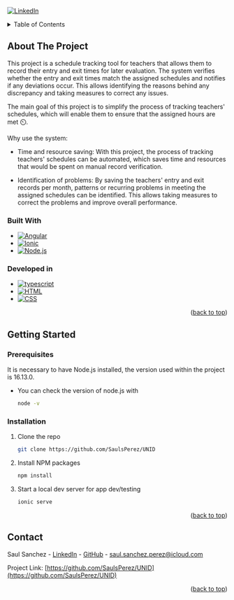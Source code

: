 <!-- Improved compatibility of back to top link: See: https://github.com/othneildrew/Best-README-Template/pull/73 -->
<a name="readme-top"></a>
<!--
*** Thanks for checking out the Best-README-Template. If you have a suggestion
*** that would make this better, please fork the repo and create a pull request
*** or simply open an issue with the tag "enhancement".
*** Don't forget to give the project a star!
*** Thanks again! Now go create something AMAZING! :D
-->



<!-- PROJECT SHIELDS -->
<!--
*** I'm using markdown "reference style" links for readability.
*** Reference links are enclosed in brackets [ ] instead of parentheses ( ).
*** See the bottom of this document for the declaration of the reference variables
*** for contributors-url, forks-url, etc. This is an optional, concise syntax you may use.
*** https://www.markdownguide.org/basic-syntax/#reference-style-links
-->
[![LinkedIn][linkedin-shield]][linkedin-url]



<!-- TABLE OF CONTENTS -->
<details>
  <summary>Table of Contents</summary>
  <ol>
    <li>
      <a href="#about-the-project">About The Project</a>
      <ul>
        <li><a href="#built-with">Built With</a></li>
      </ul>
      <ul>
        <li><a href="#developed-in">Developed in</a></li>
      </ul>
    </li>
    <li>
      <a href="#getting-started">Getting Started</a>
      <ul>
        <li><a href="#prerequisites">Prerequisites</a></li>
        <li><a href="#installation">Installation</a></li>
      </ul>
    </li>
    <li><a href="#contact">Contact</a></li>
  </ol>
</details>



<!-- ABOUT THE PROJECT -->
## About The Project

This project is a schedule tracking tool for teachers that allows them to record their entry and exit times for later evaluation. The system verifies whether the entry and exit times match the assigned schedules and notifies if any deviations occur. This allows identifying the reasons behind any discrepancy and taking measures to correct any issues.

The main goal of this project is to simplify the process of tracking teachers' schedules, which will enable them to ensure that the assigned hours are met ⏲️.

Why use the system:

* Time and resource saving: With this project, the process of tracking teachers' schedules can be automated, which saves time and resources that would be spent on manual record verification.

* Identification of problems: By saving the teachers' entry and exit records per month, patterns or recurring problems in meeting the assigned schedules can be identified. This allows taking measures to correct the problems and improve overall performance.




### Built With

* [![Angular][Angular.io]][Angular-url]
* [![Ionic][Ionic.com]][Ionic-url]
* [![Node.js][Node.com]][Node-url]

### Developed in

* [![typescript][TypeScript.com]][TypeScript-url]
* [![HTML][HTML.com]][HTML-url]
* [![CSS][CSS.com]][CSS-url]

<p align="right">(<a href="#readme-top">back to top</a>)</p>



<!-- GETTING STARTED -->
## Getting Started

### Prerequisites

It is necessary to have Node.js installed, the version used within the project is 16.13.0.
* You can check the version of node.js with
  ```sh
  node -v
  ```

### Installation

1. Clone the repo
   ```sh
   git clone https://github.com/SaulsPerez/UNID
   ```
2. Install NPM packages
   ```sh
   npm install
   ```
3. Start a local dev server for app dev/testing
   ```sh
   ionic serve
   ```

<p align="right">(<a href="#readme-top">back to top</a>)</p>



<!-- CONTACT -->
## Contact

Saul Sanchez - [LinkedIn](https://www.linkedin.com/in/sa%C3%BAl-s%C3%A1nchez-a3b72b1bb) - [GitHub](https://github.com/SaulsPerez) - saul.sanchez.perez@icloud.com

Project Link: [https://github.com/SaulsPerez/UNID](https://github.com/SaulsPerez/UNID)

<p align="right">(<a href="#readme-top">back to top</a>)</p>



<!-- MARKDOWN LINKS & IMAGES -->
<!-- https://www.markdownguide.org/basic-syntax/#reference-style-links -->
[contributors-shield]: https://img.shields.io/github/contributors/othneildrew/Best-README-Template.svg?style=for-the-badge
[contributors-url]: https://github.com/othneildrew/Best-README-Template/graphs/contributors
[forks-shield]: https://img.shields.io/github/forks/othneildrew/Best-README-Template.svg?style=for-the-badge
[forks-url]: https://github.com/othneildrew/Best-README-Template/network/members
[stars-shield]: https://img.shields.io/github/stars/othneildrew/Best-README-Template.svg?style=for-the-badge
[stars-url]: https://github.com/othneildrew/Best-README-Template/stargazers
[issues-shield]: https://img.shields.io/github/issues/othneildrew/Best-README-Template.svg?style=for-the-badge
[issues-url]: https://github.com/othneildrew/Best-README-Template/issues
[license-shield]: https://img.shields.io/github/license/othneildrew/Best-README-Template.svg?style=for-the-badge
[license-url]: https://github.com/othneildrew/Best-README-Template/blob/master/LICENSE.txt
[linkedin-shield]: https://img.shields.io/badge/-LinkedIn-black.svg?style=for-the-badge&logo=linkedin&colorB=555
[linkedin-url]: https://www.linkedin.com/in/sa%C3%BAl-s%C3%A1nchez-a3b72b1bb
[product-screenshot]: images/screenshot.png
[Angular.io]: https://img.shields.io/badge/Angular-DD0031?style=for-the-badge&logo=angular&logoColor=white
[Angular-url]: https://angular.io/
[Node.com]: https://img.shields.io/badge/Node.js-80bc02?style=for-the-badge&logo=node.js&logoColor=white
[Node-url]: https://nodejs.org/en/about
[Ionic.com]: https://img.shields.io/badge/Ionic-0769AD?style=for-the-badge&logo=ionic&logoColor=white
[Ionic-url]: https://ionicframework.com/
[TypeScript.com]: https://img.shields.io/badge/typescript-0769AD?style=for-the-badge&logo=typescript&logoColor=white
[TypeScript-url]: https://www.typescriptlang.org/
[HTML.com]: https://img.shields.io/badge/html-f57b00?style=for-the-badge&logo=html5&logoColor=white
[HTML-url]: https://developer.mozilla.org/es/docs/Web/HTML
[CSS.com]: https://img.shields.io/badge/css-264fdd?style=for-the-badge&logo=CSS3&logoColor=white
[CSS-url]: https://developer.mozilla.org/es/docs/Learn/Getting_started_with_the_web/CSS_basics
